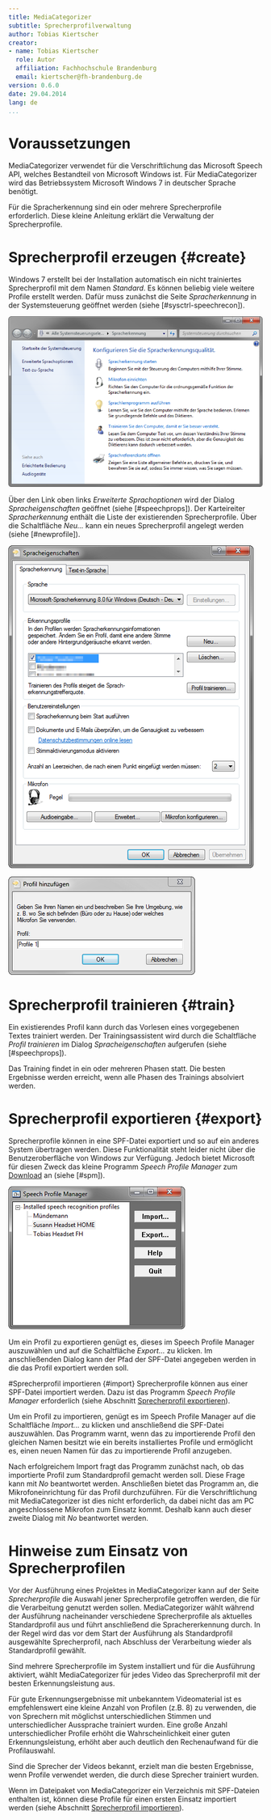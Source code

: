 ```yaml
---
title: MediaCategorizer
subtitle: Sprecherprofilverwaltung
author: Tobias Kiertscher
creator:
- name: Tobias Kiertscher
  role: Autor
  affiliation: Fachhochschule Brandenburg
  email: kiertscher@fh-brandenburg.de
version: 0.6.0
date: 29.04.2014
lang: de
...
```


# Voraussetzungen
MediaCategorizer verwendet für die Verschriftlichung das Microsoft Speech API, welches Bestandteil von Microsoft Windows ist. Für MediaCategorizer wird das Betriebssystem Microsoft Windows 7 in deutscher Sprache benötigt.

Für die Spracherkennung sind ein oder mehrere Sprecherprofile erforderlich. Diese kleine Anleitung erklärt die Verwaltung der Sprecherprofile. 

# Sprecherprofil erzeugen {#create}
Windows 7 erstellt bei der Installation automatisch ein nicht trainiertes Sprecherprofil mit dem Namen *Standard*. Es können beliebig viele weitere Profile erstellt werden. Dafür muss zunächst die Seite *Spracherkennung* in der Systemsteuerung geöffnet werden (siehe [#sysctrl-speechrecon]).

![#sysctrl-speechrecon Die Spracherkennung in der Systemsteuerung][sysctrl-speechrecon]

Über den Link oben links *Erweiterte Sprachoptionen* wird der Dialog *Spracheigenschaften* geöffnet (siehe [#speechprops]). Der Karteireiter *Spracherkennung* enthält die Liste der existierenden Sprecherprofile. Über die Schaltfläche *Neu...* kann ein neues Sprecherprofil angelegt werden (siehe [#newprofile]).

![#speechprops Der Dialog "Spracheigenschaften"][speechprops]

![#newprofile Der Dialog "Profil hinzufügen..."][speech-newprofile]

# Sprecherprofil trainieren {#train}
Ein existierendes Profil kann durch das Vorlesen eines vorgegebenen Textes trainiert werden. Der Trainingsassistent wird durch die Schaltfläche *Profil trainieren* im Dialog *Spracheigenschaften* aufgerufen (siehe [#speechprops]).

Das Training findet in ein oder mehreren Phasen statt. Die besten Ergebnisse werden erreicht, wenn alle Phasen des Trainings absolviert werden.

# Sprecherprofil exportieren {#export}
Sprecherprofile können in eine SPF-Datei exportiert und so auf ein anderes System übertragen werden. Diese Funktionalität steht leider nicht über die Benutzeroberfläche von Windows zur Verfügung. Jedoch bietet Microsoft für diesen Zweck das kleine Programm *Speech Profile Manager* zum [Download][spm-dl] an (siehe [#spm]).

![#spm Der Speech Profile Manager von Microsoft][spm]

Um ein Profil zu exportieren genügt es, dieses im Speech Profile Manager auszuwählen und auf die Schaltfläche *Export...* zu klicken. Im anschließenden Dialog kann der Pfad der SPF-Datei angegeben werden in die das Profil exportiert werden soll.

#Sprecherprofil importieren {#import}
Sprecherprofile können aus einer SPF-Datei importiert werden. Dazu ist das Programm *Speech Profile Manager* erforderlich (siehe Abschnitt [Sprecherprofil exportieren](#export)).

Um ein Profil zu importieren, genügt es im Speech Profile Manager auf die Schaltfläche *Import...* zu klicken und anschließend die SPF-Datei auszuwählen. Das Programm warnt, wenn das zu importierende Profil den gleichen Namen besitzt wie ein bereits installiertes Profile und ermöglicht es, einen neuen Namen für das zu importierende Profil anzugeben.

Nach erfolgreichem Import fragt das Programm zunächst nach, ob das importierte Profil zum Standardprofil gemacht werden soll. Diese Frage kann mit *No* beantwortet werden. Anschließen bietet das Programm an, die Mikrofoneinrichtung für das Profil durchzuführen. Für die Verschriftlichung mit MediaCategorizer ist dies nicht erforderlich, da dabei nicht das am PC angeschlossene Mikrofon zum Einsatz kommt. Deshalb kann auch dieser zweite Dialog mit *No* beantwortet werden. 

# Hinweise zum Einsatz von Sprecherprofilen
Vor der Ausführung eines Projektes in MediaCategorizer kann auf der Seite *Sprecherprofile* die Auswahl jener Sprecherprofile getroffen werden, die für die Verarbeitung genutzt werden sollen. MediaCategorizer wählt während der Ausführung nacheinander verschiedene Sprecherprofile als aktuelles Standardprofil aus und führt anschließend die Sprachererkennung durch. In der Regel wird das vor dem Start der Ausführung als Standardprofil ausgewählte Sprecherprofil, nach Abschluss der Verarbeitung wieder als Standardprofil gewählt.

Sind mehrere Sprecherprofile im System installiert und für die Ausführung aktiviert, wählt MediaCategorizer für jedes Video das Sprecherprofil mit der besten Erkennungsleistung aus. 

Für gute Erkennungsergebnisse mit unbekanntem Videomaterial ist es empfehlenswert eine kleine Anzahl von Profilen (z.B. 8) zu verwenden, die von Sprechern mit möglichst unterschiedlichen Stimmen und unterschiedlicher Aussprache trainiert wurden. Eine große Anzahl unterschiedlicher Profile erhöht die Wahrscheinlichkeit einer guten Erkennungsleistung, erhöht aber auch deutlich den Rechenaufwand für die Profilauswahl.

Sind die Sprecher der Videos bekannt, erzielt man die besten Ergebnisse, wenn Profile verwendet werden, die durch diese Sprecher trainiert wurden.

Wenn im Dateipaket von MediaCategorizer ein Verzeichnis mit SPF-Dateien enthalten ist, können diese Profile für einen ersten Einsatz importiert werden (siehe Abschnitt [Sprecherprofil importieren](#import)).


[sysctrl-speechrecon]: images/windows-sysctrl-speechrecon.png
[speechprops]: images/windows-speechprops.png
[speech-newprofile]: images/windows-speech-newprofile.png
[spm]: images/speech-profile-manager.png

[spm-dl]: http://www.microsoft.com/en-us/download/details.aspx?id=22358
